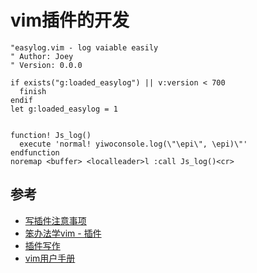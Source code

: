# vim插件的开发

```vim
"easylog.vim - log vaiable easily
" Author: Joey
" Version: 0.0.0

if exists("g:loaded_easylog") || v:version < 700
  finish
endif
let g:loaded_easylog = 1


function! Js_log()
  execute 'normal! yiwoconsole.log(\"\epi\", \epi)\"'
endfunction
noremap <buffer> <localleader>l :call Js_log()<cr>
```



## 参考

- [写插件注意事项](http://stevelosh.com/blog/2011/09/writing-vim-plugins/)
- [笨办法学vim - 插件](http://learnvimscriptthehardway.onefloweroneworld.com/chapters/41.html)
- [插件写作](https://blog.semanticart.com/2017/01/05/lets-write-a-basic-vim-plugin/)
- [vim用户手册](http://vimcdoc.sourceforge.net/doc/usr_toc.html)

